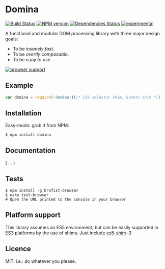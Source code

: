 Domina
======

[![Build Status](https://secure.travis-ci.org/robotlolita/domina.png?branch=master)](https://travis-ci.org/robotlolita/domina)
[![NPM version](https://badge.fury.io/js/domina.png)](http://badge.fury.io/js/domina)
[![Dependencies Status](https://david-dm.org/robotlolita/domina.png)](https://david-dm.org/robotlolita/domina)
[![experimental](http://hughsk.github.io/stability-badges/dist/experimental.svg)](http://github.com/hughsk/stability-badges)


A functional and modular DOM processing library with three major design goals:

 -  To be *insanely fast*.
 -  To be *overtly composable*.
 -  To be *a joy to use*.

[![browser support](http://ci.testling.com/robotlolita/domina.png)](http://ci.testling.com/robotlolita/domina)


## Example

```javascript
var domina = require('domina')(/* CSS selector shim, Events shim */)
```


## Installation

Easy-modo: grab it from NPM:

    $ npm install domina


## Documentation

( ... )


## Tests

    $ npm install -g brofist-browser
    $ make test-browser
    # Open the URL printed to the console in your browser


## Platform support

This library assumes an ES5 environment, but can be easily supported in ES3
platforms by the use of shims. Just include [es5-shim][] :3

[es5-shim]: https://github.com/kriskowal/es5-shim


## Licence

MIT. i.e.: do whatever you please.


